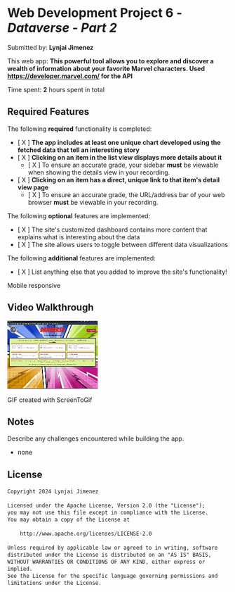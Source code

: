 # Web Development Project 6 - *Dataverse - Part 2*

Submitted by: **Lynjai Jimenez**

This web app: **This powerful tool allows you to explore and discover a wealth of information about your favorite Marvel characters. Used https://developer.marvel.com/ for the API**

Time spent: **2** hours spent in total

## Required Features

The following **required** functionality is completed:

- [ X ] **The app includes at least one unique chart developed using the fetched data that tell an interesting story**
- [ X ] **Clicking on an item in the list view displays more details about it**
  - [ X ] To ensure an accurate grade, your sidebar **must** be viewable when showing the details view in your recording.
- [ X ] **Clicking on an item has a direct, unique link to that item's detail view page**
  - [ X ] To ensure an accurate grade, the URL/address bar of your web browser **must** be viewable in your recording.


The following **optional** features are implemented:

- [ X ] The site's customized dashboard contains more content that explains what is interesting about the data
- [ X ] The site allows users to toggle between different data visualizations

The following **additional** features are implemented:

* [ X ] List anything else that you added to improve the site's functionality!

Mobile responsive

## Video Walkthrough

![Dataverse](/public/dataverse2.gif)

<!-- Replace this with whatever GIF tool you used! -->
GIF created with ScreenToGif
<!-- Recommended tools:
[Kap](https://getkap.co/) for macOS
[ScreenToGif](https://www.screentogif.com/) for Windows
[peek](https://github.com/phw/peek) for Linux. -->

## Notes

Describe any challenges encountered while building the app.
- none

## License

    Copyright 2024 Lynjai Jimenez

    Licensed under the Apache License, Version 2.0 (the "License");
    you may not use this file except in compliance with the License.
    You may obtain a copy of the License at

        http://www.apache.org/licenses/LICENSE-2.0

    Unless required by applicable law or agreed to in writing, software
    distributed under the License is distributed on an "AS IS" BASIS,
    WITHOUT WARRANTIES OR CONDITIONS OF ANY KIND, either express or implied.
    See the License for the specific language governing permissions and
    limitations under the License.
